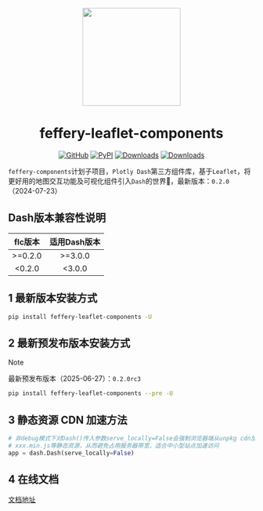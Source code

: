 <p align="center">
	<img src="./flc-logo.svg" height=200></img>
</p>
<h1 align="center">feffery-leaflet-components</h1>
<div align="center">


[![GitHub](https://img.shields.io/github/license/plotly/dash.svg?color=dark-green)](https://github.com/plotly/dash/blob/master/LICENSE)
[![PyPI](https://img.shields.io/pypi/v/feffery-leaflet-components.svg?color=dark-green)](https://pypi.org/project/feffery-leaflet-components/)
[![Downloads](https://pepy.tech/badge/feffery-leaflet-components)](https://pepy.tech/project/feffery-leaflet-components)
[![Downloads](https://pepy.tech/badge/feffery-leaflet-components/month)](https://pepy.tech/project/feffery-leaflet-components)

</div>

`feffery-components`计划子项目，`Plotly Dash`第三方组件库，基于`Leaflet`，将更好用的地图交互功能及可视化组件引入`Dash`的世界🥳，最新版本：`0.2.0`（2024-07-23）

## Dash版本兼容性说明

| flc版本 | 适用Dash版本 |
| :-----: | :----------: |
| >=0.2.0 |   >=3.0.0    |
| <0.2.0  |    <3.0.0    |

## 1 最新版本安装方式

```bash
pip install feffery-leaflet-components -U
```

## 2 最新预发布版本安装方式

> [!NOTE]
> 最新预发布版本（2025-06-27）：`0.2.0rc3`

```bash
pip install feffery-leaflet-components --pre -U
```

## 3 静态资源 CDN 加速方法

```Python
# 非debug模式下对Dash()传入参数serve_locally=False会强制浏览器端从unpkg cdn加载各个依赖的
# xxx.min.js等静态资源，从而避免占用服务器带宽，适合中小型站点加速访问
app = dash.Dash(serve_locally=False)
```

## 4 在线文档

<a href='http://flc.feffery.tech/' target='_blank'>文档地址</a>